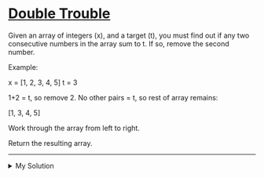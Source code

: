 # [Double Trouble](https://www.codewars.com/kata/53d32bea2f2a21f666000256)

Given an array of integers (x), and a target (t), you must find out if any two consecutive numbers in the array sum to
t. If so, remove the second number.

Example:

x = [1, 2, 3, 4, 5]
t = 3

1+2 = t, so remove 2. No other pairs = t, so rest of array remains:

[1, 3, 4, 5]

Work through the array from left to right.

Return the resulting array.

---

<details><summary>My Solution</summary>

```js
function trouble(x, t) {
  return x.reduce(
    (obj, cur, i) => {
      if (obj.prevNum + cur !== t && i > 0) {
        obj.result.push(cur)
        obj.prevNum = cur
      }

      return obj
    },
    { result: [x[0]], prevNum: x[0] }
  ).result
}
```

</details>

